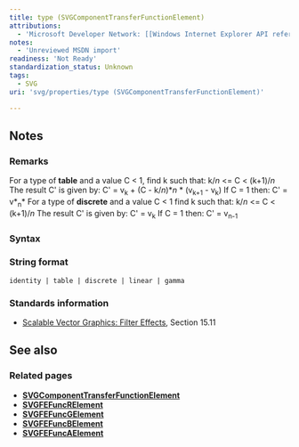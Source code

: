 ```yaml
---
title: type (SVGComponentTransferFunctionElement)
attributions:
  - 'Microsoft Developer Network: [[Windows Internet Explorer API reference](http://msdn.microsoft.com/en-us/library/ie/hh828809%28v=vs.85%29.aspx) Article]'
notes:
  - 'Unreviewed MSDN import'
readiness: 'Not Ready'
standardization_status: Unknown
tags:
  - SVG
uri: 'svg/properties/type (SVGComponentTransferFunctionElement)'

---
```

## Notes

### Remarks

For a type of **table** and a value C \< 1, find k such that: k/*n* \<= C \< (k+1)/*n* The result C' is given by: C' = v<sub>k</sub> + (C - k/*n*)\**n* \* (v<sub>k+1</sub> - v<sub>k</sub>) If C = 1 then: C' = v*<sub>n</sub>* For a type of **discrete** and a value C \< 1 find k such that: k/*n* \<= C \< (k+1)/*n* The result C' is given by: C' = v<sub>k</sub> If C = 1 then: C' = v<sub>n-1</sub>

### Syntax

### String format

    identity | table | discrete | linear | gamma

### Standards information

-   [Scalable Vector Graphics: Filter Effects](http://go.microsoft.com/fwlink/p/?linkid=226062), Section 15.11

## See also

### Related pages

-   [**SVGComponentTransferFunctionElement**](/svg/objects/SVGComponentTransferFunctionElement)
-   [**SVGFEFuncRElement**](/svg/elements/feFuncR)
-   [**SVGFEFuncGElement**](/svg/elements/feFuncGelement)
-   [**SVGFEFuncBElement**](/svg/elements/feFuncB)
-   [**SVGFEFuncAElement**](/svg/elements/feFuncA)
